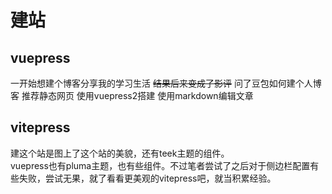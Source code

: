 # 建站

## vuepress
一开始想建个博客分享我的学习生活 ~~结果后来变成了影评~~ 问了豆包如何建个人博客 推荐静态网页 使用vuepress2搭建 使用markdown编辑文章

## vitepress
建这个站是图上了这个站的美貌，还有teek主题的组件。  
vuepress也有pluma主题，也有些组件。不过笔者尝试了之后对于侧边栏配置有些失败，尝试无果，就了看看更美观的vitepress吧，就当积累经验。
